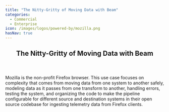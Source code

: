```yaml
---
title: "The Nitty-Gritty of Moving Data with Beam"
categories:
  - Commercial
  - Enterprise
icon: /images/logos/powered-by/mozilla.png
hasNav: true
---
```

<!--
Licensed under the Apache License, Version 2.0 (the "License");
you may not use this file except in compliance with the License.
You may obtain a copy of the License at

http://www.apache.org/licenses/LICENSE-2.0

Unless required by applicable law or agreed to in writing, software
distributed under the License is distributed on an "AS IS" BASIS,
WITHOUT WARRANTIES OR CONDITIONS OF ANY KIND, either express or implied.
See the License for the specific language governing permissions and
limitations under the License.
-->

<div>

<header class="case-study-header">
  <h2 itemprop="name headline">The Nitty-Gritty of Moving Data with Beam</h2>
</header>

Mozilla is the non-profit Firefox browser. This use case focuses on complexity that comes from moving data from one system to another safely, modeling data as it passes from one transform to another, handling errors, testing the system, and organizing the code to make the pipeline configurable for different source and destination systems in their open source codebase for ingesting telemetry data from Firefox clients.
</div>
